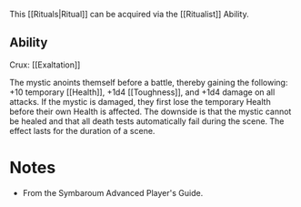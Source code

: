 This [[Rituals|Ritual]] can be acquired via the [[Ritualist]] Ability.
## Ability
Crux: [[Exaltation]]

The mystic anoints themself before a battle, thereby gaining the following: +10 temporary [[Health]], +1d4 [[Toughness]], and +1d4 damage on all attacks. If the mystic is damaged, they first lose the temporary Health before their own Health is affected. The downside is that the mystic cannot be healed and that all death tests automatically fail during the scene. The effect lasts for the duration of a scene.
# Notes
* From the Symbaroum Advanced Player's Guide.